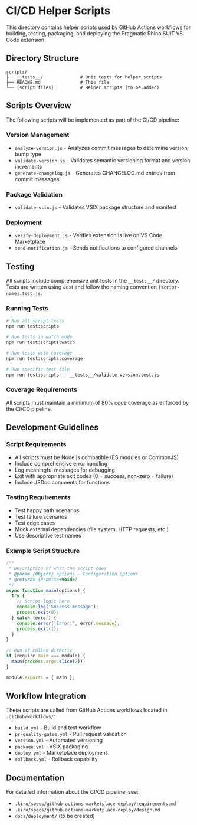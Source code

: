 # CI/CD Helper Scripts

This directory contains helper scripts used by GitHub Actions workflows for building, testing, packaging, and deploying the Pragmatic Rhino SUIT VS Code extension.

## Directory Structure

```
scripts/
├── __tests__/              # Unit tests for helper scripts
├── README.md               # This file
└── [script files]          # Helper scripts (to be added)
```

## Scripts Overview

The following scripts will be implemented as part of the CI/CD pipeline:

### Version Management
- `analyze-version.js` - Analyzes commit messages to determine version bump type
- `validate-version.js` - Validates semantic versioning format and version increments
- `generate-changelog.js` - Generates CHANGELOG.md entries from commit messages

### Package Validation
- `validate-vsix.js` - Validates VSIX package structure and manifest

### Deployment
- `verify-deployment.js` - Verifies extension is live on VS Code Marketplace
- `send-notification.js` - Sends notifications to configured channels

## Testing

All scripts include comprehensive unit tests in the `__tests__/` directory. Tests are written using Jest and follow the naming convention `[script-name].test.js`.

### Running Tests

```bash
# Run all script tests
npm run test:scripts

# Run tests in watch mode
npm run test:scripts:watch

# Run tests with coverage
npm run test:scripts:coverage

# Run specific test file
npm run test:scripts -- __tests__/validate-version.test.js
```

### Coverage Requirements

All scripts must maintain a minimum of 80% code coverage as enforced by the CI/CD pipeline.

## Development Guidelines

### Script Requirements
- All scripts must be Node.js compatible (ES modules or CommonJS)
- Include comprehensive error handling
- Log meaningful messages for debugging
- Exit with appropriate exit codes (0 = success, non-zero = failure)
- Include JSDoc comments for functions

### Testing Requirements
- Test happy path scenarios
- Test failure scenarios
- Test edge cases
- Mock external dependencies (file system, HTTP requests, etc.)
- Use descriptive test names

### Example Script Structure

```javascript
/**
 * Description of what the script does
 * @param {Object} options - Configuration options
 * @returns {Promise<void>}
 */
async function main(options) {
  try {
    // Script logic here
    console.log('Success message');
    process.exit(0);
  } catch (error) {
    console.error('Error:', error.message);
    process.exit(1);
  }
}

// Run if called directly
if (require.main === module) {
  main(process.argv.slice(2));
}

module.exports = { main };
```

## Workflow Integration

These scripts are called from GitHub Actions workflows located in `.github/workflows/`:

- `build.yml` - Build and test workflow
- `pr-quality-gates.yml` - Pull request validation
- `version.yml` - Automated versioning
- `package.yml` - VSIX packaging
- `deploy.yml` - Marketplace deployment
- `rollback.yml` - Rollback capability

## Documentation

For detailed information about the CI/CD pipeline, see:
- `.kiro/specs/github-actions-marketplace-deploy/requirements.md`
- `.kiro/specs/github-actions-marketplace-deploy/design.md`
- `docs/deployment/` (to be created)
